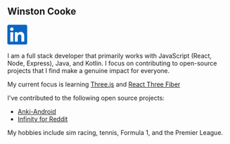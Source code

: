 ## Winston Cooke
<!--
---
[Homepage](URL)
---
-->

<a href="https://www.linkedin.com/in/winstoncooke/" title="Linkedin"><img src="https://github.com/winstoncooke/winstoncooke/blob/main/icons/LinkedIn.png" width="45"></a>

I am a full stack developer that primarily works with JavaScript (React, Node, Express), Java, and Kotlin. I focus on contributing to open-source projects that I find make a genuine impact for everyone.

My current focus is learning [Three.js](https://threejs.org/) and [React Three Fiber](https://github.com/pmndrs/react-three-fiber)

I've contributed to the following open source projects:
- [Anki-Android](https://github.com/ankidroid/Anki-Android)
- [Infinity for Reddit](https://github.com/Docile-Alligator/Infinity-For-Reddit)

My hobbies include sim racing, tennis, Formula 1, and the Premier League.
